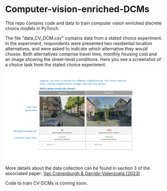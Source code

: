 # Computer-vision-enriched-DCMs
This repo contains code and data to train computer vision enriched discrete choice models in PyTorch.



The file "data_CV_DCM.csv" contains data from a stated choice experiment. In the experiment, respondents were presented two residential location alternatives, and were asked to indicate which alternative they would choose. Both alternatives comprise travel time, monthly housing cost and an image showing the street-level conditions. Here you see a screenshot of a choice task from the stated choice experiment.

![screenshot_stated_choice](screenshot_stated_choice.png)<br>

More details about the data collection can be found in section 3 of the associated paper:
[Van Cranenburgh & Garrido-Valenzuela (2023)](VanCranenburgh2023.pdf)

Code to train CV-DCMs is coming soon.